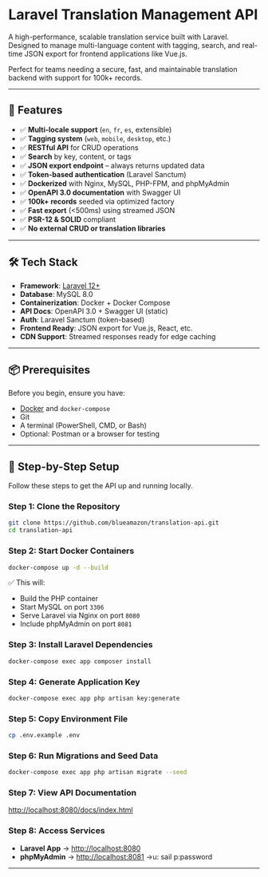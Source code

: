 # Laravel Translation Management API

A high-performance, scalable translation service built with Laravel. Designed to manage multi-language content with tagging, search, and real-time JSON export for frontend applications like Vue.js.

Perfect for teams needing a secure, fast, and maintainable translation backend with support for 100k+ records.

---

## 🚀 Features

- ✅ **Multi-locale support** (`en`, `fr`, `es`, extensible)
- ✅ **Tagging system** (`web`, `mobile`, `desktop`, etc.)
- ✅ **RESTful API** for CRUD operations
- ✅ **Search** by key, content, or tags
- ✅ **JSON export endpoint** – always returns updated data
- ✅ **Token-based authentication** (Laravel Sanctum)
- ✅ **Dockerized** with Nginx, MySQL, PHP-FPM, and phpMyAdmin
- ✅ **OpenAPI 3.0 documentation** with Swagger UI
- ✅ **100k+ records** seeded via optimized factory
- ✅ **Fast export** (<500ms) using streamed JSON
- ✅ **PSR-12 & SOLID** compliant
- ✅ **No external CRUD or translation libraries**

---

## 🛠️ Tech Stack

- **Framework**: [Laravel 12+](https://laravel.com)
- **Database**: MySQL 8.0
- **Containerization**: Docker + Docker Compose
- **API Docs**: OpenAPI 3.0 + Swagger UI (static)
- **Auth**: Laravel Sanctum (token-based)
- **Frontend Ready**: JSON export for Vue.js, React, etc.
- **CDN Support**: Streamed responses ready for edge caching

---

## 📦 Prerequisites

Before you begin, ensure you have:
- [Docker](https://www.docker.com/) and `docker-compose`
- Git
- A terminal (PowerShell, CMD, or Bash)
- Optional: Postman or a browser for testing

---

## 🚀 Step-by-Step Setup

Follow these steps to get the API up and running locally.

### Step 1: Clone the Repository
```bash
git clone https://github.com/blueamazon/translation-api.git
cd translation-api
```

### Step 2: Start Docker Containers
```bash
docker-compose up -d --build
```

✅ This will:
- Build the PHP container  
- Start MySQL on port `3306`  
- Serve Laravel via Nginx on port `8080`  
- Include phpMyAdmin on port `8081`  

### Step 3: Install Laravel Dependencies
```bash
docker-compose exec app composer install
```

### Step 4: Generate Application Key
```bash
docker-compose exec app php artisan key:generate
```

### Step 5: Copy Environment File
```bash
cp .env.example .env
```

### Step 6: Run Migrations and Seed Data
```bash
docker-compose exec app php artisan migrate --seed
```

### Step 7: View API Documentation
[http://localhost:8080/docs/index.html](http://localhost:8080/docs/index.html)

### Step 8: Access Services
- **Laravel App** → [http://localhost:8080](http://localhost:8080)  
- **phpMyAdmin** → [http://localhost:8081](http://localhost:8081)   ->u: sail p:password

---
